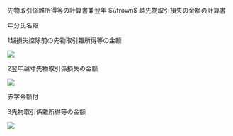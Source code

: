 先物取引係雜所得等の計算書兼翌年 $\\frown$ 越先物取引損失の金额の計算書

年分氏名殿

1越損失控除前の先物取引雜所得等の金额

![](https://www.nta.go.jp/tmp/a5584f21-0dd9-43e5-af99-c3e2dfdb66ec/images/e7a9c0f0d9e2a0561e2ce962656cc304db6f4145b478d52ff48b7a50f4687958.jpg)

2翌年越寸先物取引係损失の金额

![](https://www.nta.go.jp/tmp/a5584f21-0dd9-43e5-af99-c3e2dfdb66ec/images/dd3bbecd9bf99c078acbd5f256676f346764dd08acb7e910ee0db07e176cd2c9.jpg)

赤字金额付

3先物取引係雜所得等の金额

![](https://www.nta.go.jp/tmp/a5584f21-0dd9-43e5-af99-c3e2dfdb66ec/images/fabd25328c4813902e18146866dd3a992a20875ef2a8ae42f87b99a94cdac686.jpg)